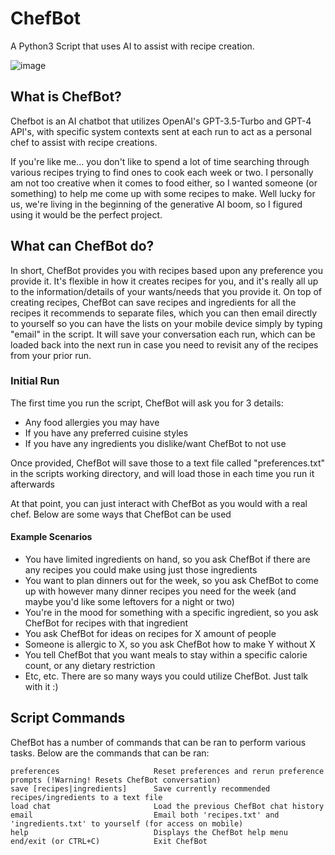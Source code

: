 # ChefBot
A Python3 Script that uses AI to assist with recipe creation. 

![image](https://github.com/zBreeez3y/ChefBot/assets/98996357/bd54b2f3-f71f-4a90-8edf-7861a272fb00)

## What is ChefBot?
Chefbot is an AI chatbot that utilizes OpenAI's GPT-3.5-Turbo and GPT-4 API's, with specific system contexts sent at each run to act as a personal chef to assist with recipe creations. 

If you're like me... you don't like to spend a lot of time searching through various recipes trying to find ones to cook each week or two. I personally am not too creative when it comes to food either, so I wanted someone (or something) to help me come up with some recipes to make. Well lucky for us, we're living in the beginning of the generative AI boom, so I figured using it would be the perfect project. 

## What can ChefBot do? 
In short, ChefBot provides you with recipes based upon any preference you provide it. It's flexible in how it creates recipes for you, and it's really all up to the information/details of your wants/needs that you provide it. On top of creating recipes, ChefBot can save recipes and ingredients for all the recipes it recommends to separate files, which you can then email directly to yourself so you can have the lists on your mobile device simply by typing "email" in the script. It will save your conversation each run, which can be loaded back into the next run in case you need to revisit any of the recipes from your prior run.

### Initial Run
The first time you run the script, ChefBot will ask you for 3 details:
 - Any food allergies you may have
 - If you have any preferred cuisine styles
 - If you have any ingredients you dislike/want ChefBot to not use
   
Once provided, ChefBot will save those to a text file called "preferences.txt" in the scripts working directory, and will load those in each time you run it afterwards

At that point, you can just interact with ChefBot as you would with a real chef. Below are some ways that ChefBot can be used
#### Example Scenarios 
- You have limited ingredients on hand, so you ask ChefBot if there are any recipes you could make using just those ingredients
- You want to plan dinners out for the week, so you ask ChefBot to come up with however many dinner recipes you need for the week (and maybe you'd like some leftovers for a night or two)
- You're in the mood for something with a specific ingredient, so you ask ChefBot for recipes with that ingredient
- You ask ChefBot for ideas on recipes for X amount of people
- Someone is allergic to X, so you ask ChefBot how to make Y without X
- You tell ChefBot that you want meals to stay within a specific calorie count, or any dietary restriction
- Etc, etc. There are so many ways you could utilize ChefBot. Just talk with it :)

## Script Commands
ChefBot has a number of commands that can be ran to perform various tasks. Below are the commands that can be ran: 
```
preferences                     Reset preferences and rerun preference prompts (!Warning! Resets ChefBot conversation)
save [recipes|ingredients]      Save currently recommended recipes/ingredients to a text file
load chat                       Load the previous ChefBot chat history
email                           Email both 'recipes.txt' and 'ingredients.txt' to yourself (for access on mobile)
help                            Displays the ChefBot help menu
end/exit (or CTRL+C)            Exit ChefBot
```

